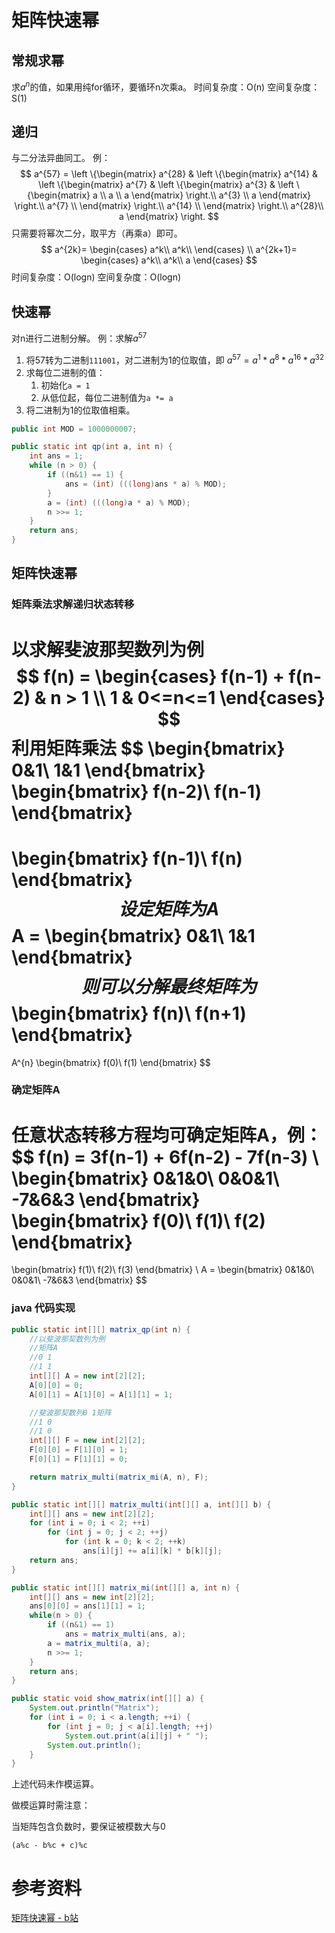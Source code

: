 # 矩阵快速幂
## 常规求幂
求$a^n$的值，如果用纯for循环，要循环n次乘a。
时间复杂度：O(n)
空间复杂度：S(1)

## 递归
与二分法异曲同工。
例：
$$
a^{57} =
\left
	\{\begin{matrix}
    a^{28} & 
        \left
        	\{\begin{matrix}
        	a^{14} & 
                \left
                    \{\begin{matrix}
                    a^{7} & 
                        \left
                            \{\begin{matrix}
                            a^{3}  & 
                                \left
                                    \{\begin{matrix}
                                    a \\
                                    a \\
                                    a
                                    \end{matrix}
                                \right.\\
                            a^{3} \\
                            a
                            \end{matrix}
                        \right.\\
                    a^{7} \\
                    \end{matrix}
                \right.\\
        	a^{14} \\
        	\end{matrix}
        \right.\\
    a^{28}\\
    a
    \end{matrix}
\right.
$$
只需要将幂次二分，取平方（再乘a）即可。
$$
a^{2k}=
\begin{cases}
a^k\\
a^k\\
\end{cases}
\\
a^{2k+1}=
\begin{cases}
a^k\\
a^k\\
a
\end{cases}
$$
时间复杂度：O(logn)
空间复杂度：O(logn)

## 快速幂
对n进行二进制分解。
例：求解$a^{57}$
1. 将57转为二进制`111001`，对二进制为1的位取值，即
$a^{57} = a^{1} * a^{8} * a^{16} * a^{32}$
2. 求每位二进制的值：
    1. 初始化`a = 1`
    2. 从低位起，每位二进制值为`a *= a`
3. 将二进制为1的位取值相乘。
```java
public int MOD = 1000000007;

public static int qp(int a, int n) {
    int ans = 1;
    while (n > 0) {
        if ((n&1) == 1) {
            ans = (int) (((long)ans * a) % MOD);
        }
        a = (int) (((long)a * a) % MOD);
        n >>= 1;
    }
    return ans;
}
```

## 矩阵快速幂

### 矩阵乘法求解递归状态转移

以求解斐波那契数列为例
$$
f(n) = 
\begin{cases}
	f(n-1) + f(n-2) & n > 1 \\
	1 & 0<=n<=1
\end{cases}
$$
利用矩阵乘法
$$
\begin{bmatrix}
0&1\\
1&1
\end{bmatrix}
\begin{bmatrix}
f(n-2)\\
f(n-1)
\end{bmatrix}
=
\begin{bmatrix}
f(n-1)\\
f(n)
\end{bmatrix}
$$
设定矩阵为A
$$
A = 
\begin{bmatrix}
0&1\\
1&1
\end{bmatrix}
$$
则可以分解最终矩阵为
$$
\begin{bmatrix}
f(n)\\
f(n+1)
\end{bmatrix}
=
A^{n}
\begin{bmatrix}
f(0)\\
f(1)
\end{bmatrix}
$$

### 确定矩阵A

任意状态转移方程均可确定矩阵A，例：
$$
f(n) = 3f(n-1) + 6f(n-2) - 7f(n-3)
\\
\begin{bmatrix}
0&1&0\\
0&0&1\\
-7&6&3
\end{bmatrix}
\begin{bmatrix}
f(0)\\
f(1)\\
f(2)
\end{bmatrix}
=
\begin{bmatrix}
f(1)\\
f(2)\\
f(3)
\end{bmatrix}
\\
A =
\begin{bmatrix}
0&1&0\\
0&0&1\\
-7&6&3
\end{bmatrix}
$$

### java 代码实现

```java
public static int[][] matrix_qp(int n) {
    //以斐波那契数列为例
    //矩阵A
    //0 1
    //1 1
    int[][] A = new int[2][2];
    A[0][0] = 0;
    A[0][1] = A[1][0] = A[1][1] = 1;

    //斐波那契数列0 1矩阵
    //1 0
    //1 0
    int[][] F = new int[2][2];
    F[0][0] = F[1][0] = 1;
    F[0][1] = F[1][1] = 0;

    return matrix_multi(matrix_mi(A, n), F);
}

public static int[][] matrix_multi(int[][] a, int[][] b) {
    int[][] ans = new int[2][2];
    for (int i = 0; i < 2; ++i)
        for (int j = 0; j < 2; ++j)
            for (int k = 0; k < 2; ++k)
                ans[i][j] += a[i][k] * b[k][j];
    return ans;
}

public static int[][] matrix_mi(int[][] a, int n) {
    int[][] ans = new int[2][2];
    ans[0][0] = ans[1][1] = 1;
    while(n > 0) {
        if ((n&1) == 1)
            ans = matrix_multi(ans, a);
        a = matrix_multi(a, a);
        n >>= 1;
    }
    return ans;
}

public static void show_matrix(int[][] a) {
    System.out.println("Matrix");
    for (int i = 0; i < a.length; ++i) {
        for (int j = 0; j < a[i].length; ++j)
            System.out.print(a[i][j] + " ");
        System.out.println();
    }
}
```

上述代码未作模运算。

做模运算时需注意：

当矩阵包含负数时，要保证被模数大与0

`(a%c - b%c + c)%c`

# 参考资料

[矩阵快速幂 - b站](https://www.bilibili.com/video/BV1Q4411U7cC)